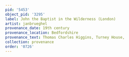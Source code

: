 ```yaml
---
pid: '5453'
object_pid: '3295'
label: John the Baptist in the Wilderness (London)
artist: janbrueghel
provenance_date: 19th century
provenance_location: Bedfordshire
provenance_text: Thomas Charles Higgins, Turney House,
collection: provenance
order: '0726'
---
```

